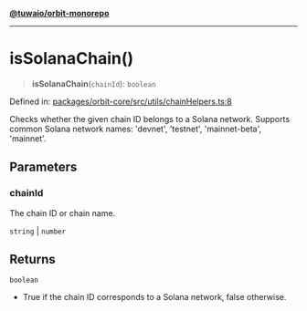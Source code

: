 [**@tuwaio/orbit-monorepo**](../../../README.md)

***

# isSolanaChain()

> **isSolanaChain**(`chainId`): `boolean`

Defined in: [packages/orbit-core/src/utils/сhainHelpers.ts:8](https://github.com/TuwaIO/orbit/blob/0d52c9f4ec48919c8c073931220722424b6547fc/packages/orbit-core/src/utils/сhainHelpers.ts#L8)

Checks whether the given chain ID belongs to a Solana network.
Supports common Solana network names: 'devnet', 'testnet', 'mainnet-beta', 'mainnet'.

## Parameters

### chainId

The chain ID or chain name.

`string` | `number`

## Returns

`boolean`

- True if the chain ID corresponds to a Solana network, false otherwise.

